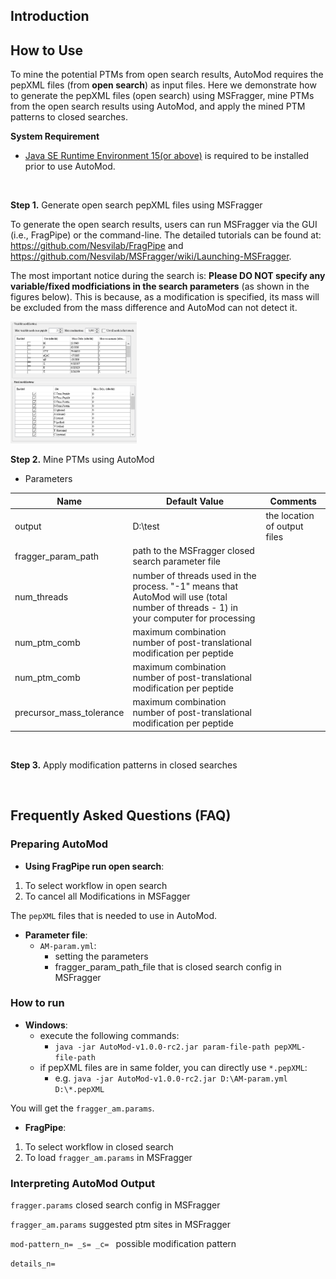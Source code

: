 ## Introduction


## How to Use

To mine the potential PTMs from open search results, AutoMod requires the pepXML files (from **open search**) as input files. Here we demonstrate how to generate the pepXML files (open search) using MSFragger, mine PTMs from the open search results using AutoMod, and apply the mined PTM patterns to closed searches.
<br>

**System Requirement**

- [Java SE Runtime Environment 15(or above)](https://www.oracle.com/java/technologies/javase/jdk15-archive-downloads.html) is required to be installed prior to use AutoMod. 
<br>

**Step 1.** Generate open search pepXML files using MSFragger

To generate the open search results, users can run MSFragger via the GUI (i.e., FragPipe) or the command-line. The detailed tutorials can be found at: https://github.com/Nesvilab/FragPipe and https://github.com/Nesvilab/MSFragger/wiki/Launching-MSFragger. 

The most important notice during the search is: **Please DO NOT specify any variable/fixed modficiations in the search parameters** (as shown in the figures below). This is because, as a modification is specified, its mass will be excluded from the mass difference and AutoMod can not detect it.   

<img src="https://github.com/ICMOL/AutoMod/blob/main/fig1.png" height="40%" width="40%" title="FragPipe (open search)">

<br>

**Step 2.** Mine PTMs using AutoMod

- Parameters


|        Name          |      Default Value         | Comments |
|----------------------|----------------------------|-----------------------------------------------------------------------------------------------------------|
| output               |        D:\test             | the location of output files |
| fragger_param_path   |  path to the MSFragger closed search parameter file  |
| num_threads          |  number of threads used in the process. "-1" means that AutoMod will use (total number of threads - 1) in your computer for processing  |
| num_ptm_comb         |  maximum combination number of post-translational modification per peptide |
| num_ptm_comb         |  maximum combination number of post-translational modification per peptide |
| precursor_mass_tolerance       |  maximum combination number of post-translational modification per peptide |

<br>

**Step 3.** Apply modification patterns in closed searches

<br>

## Frequently Asked Questions (FAQ)

### Preparing AutoMod
- **Using FragPipe run open search**:

1. To select workflow in open search
2. To cancel all Modifications in MSFagger

The `pepXML` files that is needed to use in AutoMod.

- **Parameter file**:
  - `AM-param.yml`:
    - setting the parameters 
    - fragger_param_path_file that is closed search config in MSFragger

### How to run
- **Windows**:
  - execute the following commands:
    - `java -jar AutoMod-v1.0.0-rc2.jar param-file-path pepXML-file-path`
  - if pepXML files are in same folder,  you can directly use `*.pepXML`:
    - e.g. `java -jar AutoMod-v1.0.0-rc2.jar D:\AM-param.yml D:\*.pepXML`

You will get the `fragger_am.params`.

- **FragPipe**:
1. To select workflow in closed search
2. To load `fragger_am.params` in MSFragger

### Interpreting AutoMod Output
`fragger.params` closed search config in MSFragger

`fragger_am.params` suggested ptm sites in MSFragger

`mod-pattern_n= _s= _c= ` possible modification pattern

`details_n= `
